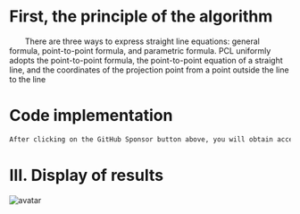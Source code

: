 #  First, the principle of the algorithm 

   There are three ways to express straight line equations: general formula, point-to-point formula, and parametric formula. PCL uniformly adopts the point-to-point formula, the point-to-point equation of a straight line, and the coordinates of the projection point from a point outside the line to the line 

#  Code implementation 

  ```python  
After clicking on the GitHub Sponsor button above, you will obtain access permissions to my private code repository ( https://github.com/slowlon/my_code_bar ) to view this blog code. By searching the code number of this blog, you can find the code you need, code number is: 2024020309574442326
  ```  
#  III. Display of results 

 ![avatar]( e733db381f824ca6bb10718e10655f83.png) 

